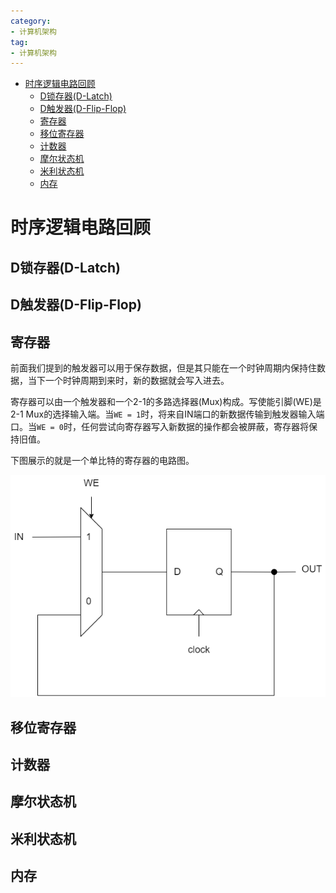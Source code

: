 ```yaml
---
category: 
- 计算机架构
tag:
- 计算机架构
---
```


- [时序逻辑电路回顾](#时序逻辑电路回顾)
  - [D锁存器(D-Latch)](#d锁存器d-latch)
  - [D触发器(D-Flip-Flop)](#d触发器d-flip-flop)
  - [寄存器](#寄存器)
  - [移位寄存器](#移位寄存器)
  - [计数器](#计数器)
  - [摩尔状态机](#摩尔状态机)
  - [米利状态机](#米利状态机)
  - [内存](#内存)


# 时序逻辑电路回顾

## D锁存器(D-Latch)

## D触发器(D-Flip-Flop)

## 寄存器

前面我们提到的触发器可以用于保存数据，但是其只能在一个时钟周期内保持住数据，当下一个时钟周期到来时，新的数据就会写入进去。

寄存器可以由一个触发器和一个2-1的多路选择器(Mux)构成。写使能引脚(WE)是2-1 Mux的选择输入端。当```WE = 1```时，将来自IN端口的新数据传输到触发器输入端口。当```WE = 0```时，任何尝试向寄存器写入新数据的操作都会被屏蔽，寄存器将保持旧值。

下图展示的就是一个单比特的寄存器的电路图。

![register](https://raw.githubusercontent.com/zgjsxx/static-img-repo/main/blog/computer-base/Fundamentals-of-Computer-Architecture-and-Design/2/register.png)

## 移位寄存器

## 计数器

## 摩尔状态机

## 米利状态机

## 内存